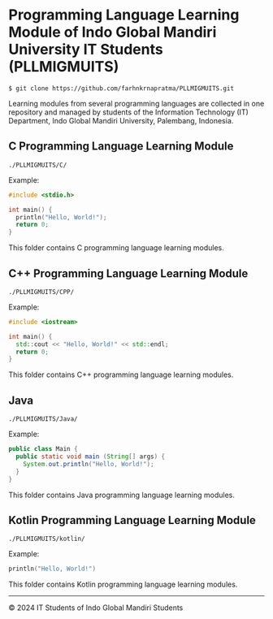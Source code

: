 # Programming Language Learning Module of Indo Global Mandiri University IT Students (PLLMIGMUITS)

```
$ git clone https://github.com/farhnkrnapratma/PLLMIGMUITS.git
```

Learning modules from several programming languages ​​are collected in one repository and managed by students of the Information Technology (IT) Department, Indo Global Mandiri University, Palembang, Indonesia.

## C Programming Language Learning Module

```
./PLLMIGMUITS/C/
```
Example:
```C
#include <stdio.h>

int main() {
  println("Hello, World!");
  return 0;
}
```

This folder contains C programming language learning modules.

## C++ Programming Language Learning Module

```
./PLLMIGMUITS/CPP/
```
Example:
```C++
#include <iostream>

int main() {
  std::cout << "Hello, World!" << std::endl;
  return 0;
}
```

This folder contains C++ programming language learning modules.

## Java

```
./PLLMIGMUITS/Java/
```
Example:
```Java
public class Main {
  public static void main (String[] args) {
    System.out.println("Hello, World!");
  }
}
```

This folder contains Java programming language learning modules.

## Kotlin Programming Language Learning Module

```
./PLLMIGMUITS/kotlin/
```
Example:
```Kotlin
println("Hello, World!")
```

This folder contains Kotlin programming language learning modules.

---

&copy; 2024 IT Students of Indo Global Mandiri Students
